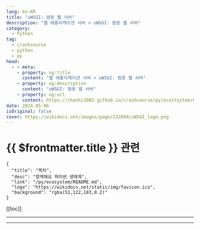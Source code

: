 ```yaml
---
lang: ko-KR
title: "uWSGI: 범용 웹 서버"
description: "웹 애플리케이션 서버 > uWSGI: 범용 웹 서버"
category:
  - Python
tag: 
  - crashcourse
  - python
  - py
head:
  - - meta:
    - property: og:title
      content: "웹 애플리케이션 서버 > uWSGI: 범용 웹 서버"
    - property: og:description
      content: "uWSGI: 범용 웹 서버"
    - property: og:url
      content: https://chanhi2002.github.io/crashcourse/py/ecostystem/06/was/u-wsgi.html
date: 2024-05-06
isOriginal: false
cover: https://wikidocs.net/images/page/232894/uWSGI_logo.png
---
```


# {{ $frontmatter.title }} 관련

```component VPCard
{
  "title": "목차",
  "desc": "함께해요 파이썬 생태계",
  "link": "/py/ecosystem/README.md",
  "logo": "https://wikidocs.net/static/img/favicon.ico",
  "background": "rgba(51,122,183,0.2)"
}
```

[[toc]]

---

<SiteInfo
  name="uWSGI: 범용 웹 서버 | WikiDocs"
  desc="함께해요 파이썬 생태계"
  url="https://wikidocs.net/232894"
  logo="https://wikidocs.net/static/img/favicon.ico"
  preview="https://wikidocs.net/images/page/232894/uWSGI_logo.png"/>

<!-- TODO: 작성 -->

---
